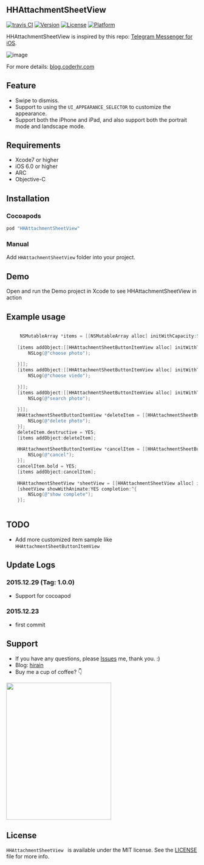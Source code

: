 ## HHAttachmentSheetView

[![travis CI](https://img.shields.io/travis/red3/HHAttachmentSheetView/master.svg)](http://cocoapods.org/pods/HHAttachmentSheetView)
[![Version](https://img.shields.io/cocoapods/v/HHAttachmentSheetView.svg?style=flat)](http://cocoapods.org/pods/HHAttachmentSheetView)
[![License](https://img.shields.io/cocoapods/l/HHAttachmentSheetView.svg?style=flat)](http://cocoapods.org/pods/HHAttachmentSheetView)
[![Platform](https://img.shields.io/cocoapods/p/HHAttachmentSheetView.svg?style=flat)](http://cocoapods.org/pods/HHAttachmentSheetView)

HHAttachmentSheetView is inspired by this repo: [Telegram Messenger for iOS](https://github.com/peter-iakovlev/Telegram).

![image](http://photo-coder.b0.upaiyun.com/img/HHAttachmentSheetView.gif)

For more details: [blog.coderhr.com](http://blog.coderhr.com)

## Feature

* Swipe to dismiss.
* Support to using the `UI_APPEARANCE_SELECTOR` to customize the appearance. 
* Support both the iPhone and iPad, and also support both the portrait mode and landscape mode.

## Requirements

* Xcode7 or higher
* iOS 6.0 or higher
* ARC
* Objective-C

## Installation

### Cocoapods

```ruby
pod "HHAttachmentSheetView"
``` 

### Manual

Add `HHAttachmentSheetView` folder into your project.

## Demo

Open and run the Demo project in Xcode to see HHAttachmentSheetView in action

## Example usage 
```Objective-C

	 NSMutableArray *items = [[NSMutableArray alloc] initWithCapacity:5];
    
    [items addObject:[[HHAttachmentSheetButtonItemView alloc] initWithTitle:@"ChoosePhoto" pressed:^ {
        NSLog(@"choose photo");
        
    }]];
    [items addObject:[[HHAttachmentSheetButtonItemView alloc] initWithTitle:@"ChooseViedo" pressed:^ {
        NSLog(@"choose viedo");
        
    }]];
    [items addObject:[[HHAttachmentSheetButtonItemView alloc] initWithTitle:@"SearchPhoto" pressed:^ {
        NSLog(@"search photo");
        
    }]];
    HHAttachmentSheetButtonItemView *deleteItem = [[HHAttachmentSheetButtonItemView alloc] initWithTitle:@"DeletePhoto" pressed:^{
        NSLog(@"delete photo");
    }];
    deleteItem.destructive = YES;
    [items addObject:deleteItem];
    
    HHAttachmentSheetButtonItemView *cancelItem = [[HHAttachmentSheetButtonItemView alloc] initWithTitle:@"Cancel" pressed:^{
        NSLog(@"cancel");
    }];
    cancelItem.bold = YES;
    [items addObject:cancelItem];
    
    HHAttachmentSheetView *sheetView = [[HHAttachmentSheetView alloc] initWithItems:items];
    [sheetView showWithAnimate:YES completion:^{
        NSLog(@"show complete");
    }];
    
```


## TODO

* Add more customized item sample like `HHAttachmentSheetButtonItemView `


## Update Logs

### 2015.12.29 (Tag: 1.0.0)
* Support for cocoapod

### 2015.12.23 

* first commit



## Support

* If you have any questions, please [Issues](https://github.com/red3/HHAttachmentSheetView/issues/new)  me, thank you. :) 
* Blog: [hirain](http://blog.hirain.win)
* Buy me a cup of coffee? 👇

<p align="left" >
<img src="http://photo-coder.b0.upaiyun.com/img/alipay.png" width="276" height="360"/>
</p>



## License
`HHAttachmentSheetView ` is available under the MIT license. See the [LICENSE](http://opensource.org/licenses/MIT) file for more info.

